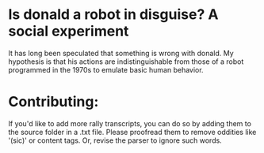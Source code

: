 # Is donald a robot in disguise? A social experiment
It has long been speculated that something is wrong with donald.  My hypothesis is that his actions are indistinguishable from those of a robot programmed in the 1970s to emulate basic human behavior.

# Contributing:
If you'd like to add more rally transcripts, you can do so by adding them to the source folder in a .txt file.  Please proofread them to remove oddities like '(sic)' or content tags.  Or, revise the parser to ignore such words.
